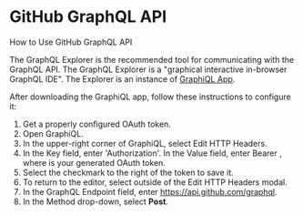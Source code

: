 # GitHub GraphQL API
How to Use GitHub GraphQL API

The GraphQL Explorer is the recommended tool for communicating with the GraphQL API. The GraphQL Explorer is a "graphical interactive in-browser GraphQL IDE". The Explorer is an instance of [GraphiQL App](https://github.com/skevy/graphiql-app).

After downloading the GraphiQL app, follow these instructions to configure it:

1. Get a properly configured OAuth token.
2. Open GraphiQL.
3. In the upper-right corner of GraphiQL, select Edit HTTP Headers.
4. In the Key field, enter 'Authorization'. In the Value field, enter Bearer <token>, where <token> is your generated OAuth token.
5. Select the checkmark to the right of the token to save it.
6. To return to the editor, select outside of the Edit HTTP Headers modal.
7. In the GraphQL Endpoint field, enter https://api.github.com/graphql.
8. In the Method drop-down, select **Post**.
